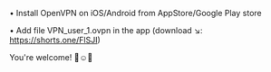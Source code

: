 • Install OpenVPN on iOS/Android from AppStore/Google Play store 

• Add file VPN_user_1.ovpn in the app (download ↘️:  https://shorts.one/FlSJI)

You're welcome! 👏☺️🎉
